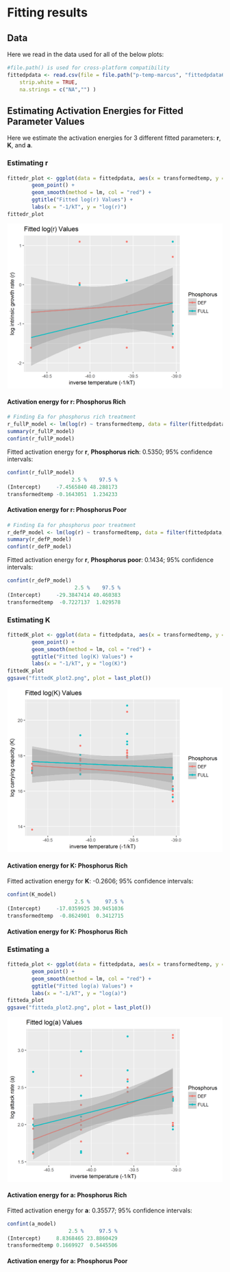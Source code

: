 # Fitting results

## Data

Here we read in the data used for all of the below plots:
```r
#file.path() is used for cross-platform compatibility
fittedpdata <- read.csv(file = file.path("p-temp-marcus", "fittedpdata6.csv"),
	strip.white = TRUE,
	na.strings = c("NA","") )
```
## Estimating Activation Energies for Fitted Parameter Values

Here we estimate the activation energies for 3 different fitted parameters: **r**, **K**, and **a**.

### Estimating r
```r
fittedr_plot <- ggplot(data = fittedpdata, aes(x = transformedtemp, y = log(r), color = Phosphorus)) +
        geom_point() +
        geom_smooth(method = lm, col = "red") +
        ggtitle("Fitted log(r) Values") +
        labs(x = "-1/kT", y = "log(r)")
fittedr_plot
```
<img src="https://github.com/JoeyBernhardt/p-temp/blob/master/p-temp-marcus/plots/fittedr_plot3.png" width="600">

#### Activation energy for r: Phosphorus Rich
```r
# Finding Ea for phosphorus rich treatment
r_fullP_model <- lm(log(r) ~ transformedtemp, data = filter(fittedpdata, Phosphorus == "FULL"))
summary(r_fullP_model)
confint(r_fullP_model)
```
Fitted activation energy for **r**, **Phosphorus rich**: 0.5350; 95% confidence intervals:

```r
confint(r_fullP_model)
                     2.5 %    97.5 %
(Intercept)     -7.4565840 48.288173
transformedtemp -0.1643051  1.234233
```

#### Activation energy for r: Phosphorus Poor
```r
# Finding Ea for phosphorus poor treatment
r_defP_model <- lm(log(r) ~ transformedtemp, data = filter(fittedpdata, Phosphorus == "DEF"))
summary(r_defP_model)
confint(r_defP_model)
```
Fitted activation energy for **r**, **Phosphorus poor**: 0.1434; 95% confidence intervals:

```r
confint(r_defP_model)
                      2.5 %    97.5 %
(Intercept)     -29.3847414 40.460383
transformedtemp  -0.7227137  1.029578

```
### Estimating K
```r
fittedK_plot <- ggplot(data = fittedpdata, aes(x = transformedtemp, y = log(K), color = Phosphorus)) +
        geom_point() +
        geom_smooth(method = lm, col = "red") +
        ggtitle("Fitted log(K) Values") +
        labs(x = "-1/kT", y = "log(K)")
fittedK_plot
ggsave("fittedK_plot2.png", plot = last_plot())
```
<img src="https://github.com/JoeyBernhardt/p-temp/blob/master/p-temp-marcus/plots/fittedK_plot3.png" width="600">

#### Activation energy for K: Phosphorus Rich
Fitted activation energy for **K**: -0.2606; 95% confidence intervals:

```r
confint(K_model)
                      2.5 %     97.5 %
(Intercept)     -17.0359925 30.9451036
transformedtemp  -0.8624901  0.3412715
```
#### Activation energy for K: Phosphorus Rich

### Estimating a
```r
fitteda_plot <- ggplot(data = fittedpdata, aes(x = transformedtemp, y = log(a), color = Phosphorus)) +
        geom_point() +
        geom_smooth(method = lm, col = "red") +
        ggtitle("Fitted log(a) Values") +
        labs(x = "-1/kT", y = "log(a)")
fitteda_plot
ggsave("fitteda_plot2.png", plot = last_plot())
```

<img src="https://github.com/JoeyBernhardt/p-temp/blob/master/p-temp-marcus/plots/fitteda_plot3.png" width="600">

#### Activation energy for a: Phosphorus Rich
Fitted activation energy for **a**: 0.35577; 95% confidence intervals:

```r
confint(a_model)
                    2.5 %     97.5 %
(Intercept)     8.8368465 23.8860429
transformedtemp 0.1669927  0.5445506
```
#### Activation energy for a: Phosphorus Poor
